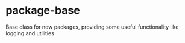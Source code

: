 # package-base
Base class for new packages, providing some useful functionality like logging and utilities
